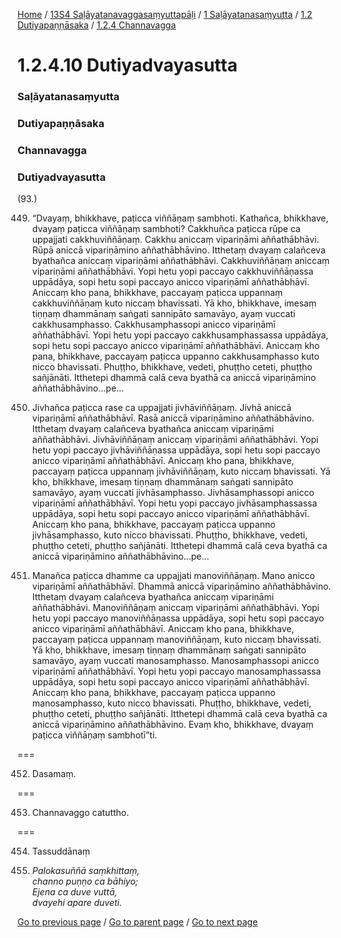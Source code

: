 
[Home](/) / [13S4 Saḷāyatanavaggasaṃyuttapāḷi](/tipitaka/13S4.md) / [1 Saḷāyatanasaṃyutta](/tipitaka/13S4/1.md) / [1.2 Dutiyapaṇṇāsaka](/tipitaka/13S4/1/1.2.md) / [1.2.4 Channavagga](/tipitaka/13S4/1/1.2/1.2.4.md)

# 1.2.4.10 Dutiyadvayasutta

### Saḷāyatanasaṃyutta

### Dutiyapaṇṇāsaka

### Channavagga

### Dutiyadvayasutta

(93.)

449. “Dvayaṃ, bhikkhave, paṭicca viññāṇaṃ sambhoti. Kathañca, bhikkhave, dvayaṃ paṭicca viññāṇaṃ sambhoti? Cakkhuñca paṭicca rūpe ca uppajjati cakkhuviññāṇaṃ. Cakkhu aniccaṃ vipariṇāmi aññathābhāvi. Rūpā aniccā vipariṇāmino aññathābhāvino. Itthetaṃ dvayaṃ calañceva byathañca aniccaṃ vipariṇāmi aññathābhāvi. Cakkhuviññāṇaṃ aniccaṃ vipariṇāmi aññathābhāvi. Yopi hetu yopi paccayo cakkhuviññāṇassa uppādāya, sopi hetu sopi paccayo anicco vipariṇāmī aññathābhāvī. Aniccaṃ kho pana, bhikkhave, paccayaṃ paṭicca uppannaṃ cakkhuviññāṇaṃ kuto niccaṃ bhavissati. Yā kho, bhikkhave, imesaṃ tiṇṇaṃ dhammānaṃ saṅgati sannipāto samavāyo, ayaṃ vuccati cakkhusamphasso. Cakkhusamphassopi anicco vipariṇāmī aññathābhāvī. Yopi hetu yopi paccayo cakkhusamphassassa uppādāya, sopi hetu sopi paccayo anicco vipariṇāmī aññathābhāvī. Aniccaṃ kho pana, bhikkhave, paccayaṃ paṭicca uppanno cakkhusamphasso kuto nicco bhavissati. Phuṭṭho, bhikkhave, vedeti, phuṭṭho ceteti, phuṭṭho sañjānāti. Itthetepi dhammā calā ceva byathā ca aniccā vipariṇāmino aññathābhāvino…pe…

450. Jivhañca paṭicca rase ca uppajjati jivhāviññāṇaṃ. Jivhā aniccā vipariṇāmī aññathābhāvī. Rasā aniccā vipariṇāmino aññathābhāvino. Itthetaṃ dvayaṃ calañceva byathañca aniccaṃ vipariṇāmi aññathābhāvi. Jivhāviññāṇaṃ aniccaṃ vipariṇāmi aññathābhāvi. Yopi hetu yopi paccayo jivhāviññāṇassa uppādāya, sopi hetu sopi paccayo anicco vipariṇāmī aññathābhāvī. Aniccaṃ kho pana, bhikkhave, paccayaṃ paṭicca uppannaṃ jivhāviññāṇaṃ, kuto niccaṃ bhavissati. Yā kho, bhikkhave, imesaṃ tiṇṇaṃ dhammānaṃ saṅgati sannipāto samavāyo, ayaṃ vuccati jivhāsamphasso. Jivhāsamphassopi anicco vipariṇāmī aññathābhāvī. Yopi hetu yopi paccayo jivhāsamphassassa uppādāya, sopi hetu sopi paccayo anicco vipariṇāmī aññathābhāvī. Aniccaṃ kho pana, bhikkhave, paccayaṃ paṭicca uppanno jivhāsamphasso, kuto nicco bhavissati. Phuṭṭho, bhikkhave, vedeti, phuṭṭho ceteti, phuṭṭho sañjānāti. Itthetepi dhammā calā ceva byathā ca aniccā vipariṇāmino aññathābhāvino…pe…

451. Manañca paṭicca dhamme ca uppajjati manoviññāṇaṃ. Mano anicco vipariṇāmī aññathābhāvī. Dhammā aniccā vipariṇāmino aññathābhāvino. Itthetaṃ dvayaṃ calañceva byathañca aniccaṃ vipariṇāmi aññathābhāvi. Manoviññāṇaṃ aniccaṃ vipariṇāmi aññathābhāvi. Yopi hetu yopi paccayo manoviññāṇassa uppādāya, sopi hetu sopi paccayo anicco vipariṇāmī aññathābhāvī. Aniccaṃ kho pana, bhikkhave, paccayaṃ paṭicca uppannaṃ manoviññāṇaṃ, kuto niccaṃ bhavissati. Yā kho, bhikkhave, imesaṃ tiṇṇaṃ dhammānaṃ saṅgati sannipāto samavāyo, ayaṃ vuccati manosamphasso. Manosamphassopi anicco vipariṇāmī aññathābhāvī. Yopi hetu yopi paccayo manosamphassassa uppādāya, sopi hetu sopi paccayo anicco vipariṇāmī aññathābhāvī. Aniccaṃ kho pana, bhikkhave, paccayaṃ paṭicca uppanno manosamphasso, kuto nicco bhavissati. Phuṭṭho, bhikkhave, vedeti, phuṭṭho ceteti, phuṭṭho sañjānāti. Itthetepi dhammā calā ceva byathā ca aniccā vipariṇāmino aññathābhāvino. Evaṃ kho, bhikkhave, dvayaṃ paṭicca viññāṇaṃ sambhotī”ti.

===

452. Dasamaṃ.



===

453. Channavaggo catuttho.



===

454. Tassuddānaṃ



455. _Palokasuññā saṃkhittaṃ,_  
_channo puṇṇo ca bāhiyo;_  
_Ejena ca duve vuttā,_  
_dvayehi apare duveti._  


[Go to previous page](/tipitaka/13S4/1/1.2/1.2.4/1.2.4.9.md) / [Go to parent page](/tipitaka/13S4/1/1.2/1.2.4.md) / [Go to next page](/tipitaka/13S4/1/1.2/1.2.5.md)


